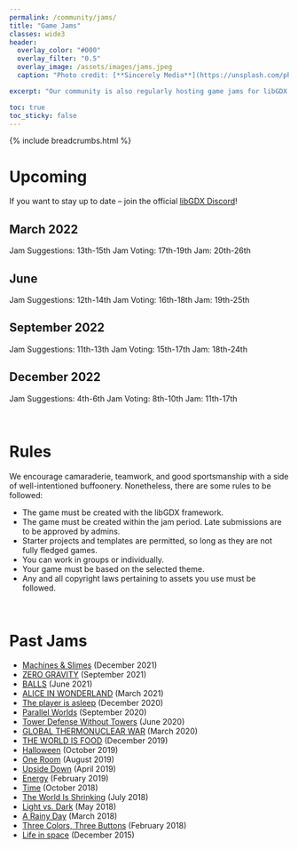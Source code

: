 ```yaml
---
permalink: /community/jams/
title: "Game Jams"
classes: wide3
header:
  overlay_color: "#000"
  overlay_filter: "0.5"
  overlay_image: /assets/images/jams.jpeg
  caption: "Photo credit: [**Sincerely Media**](https://unsplash.com/photos/v0msYhZq2RU)"

excerpt: "Our community is also regularly hosting game jams for libGDX. Here is a list of our past and upcoming jams:"

toc: true
toc_sticky: false
---
```


{% include breadcrumbs.html %}

# Upcoming
If you want to stay up to date – join the official [libGDX Discord](/community/discord/)!

## March 2022
Jam Suggestions: 13th-15th 
Jam Voting: 17th-19th 
Jam: 20th-26th 

## June
Jam Suggestions: 12th-14th 
Jam Voting: 16th-18th 
Jam: 19th-25th 

## September 2022
Jam Suggestions: 11th-13th 
Jam Voting: 15th-17th 
Jam: 18th-24th 

## December 2022
Jam Suggestions: 4th-6th 
Jam Voting: 8th-10th 
Jam: 11th-17th 

<br/>

# Rules
We encourage camaraderie, teamwork, and good sportsmanship with a side of well-intentioned buffoonery. Nonetheless, there are some rules to be followed:

- The game must be created with the libGDX framework.
- The game must be created within the jam period. Late submissions are to be approved by admins.
- Starter projects and templates are permitted, so long as they are not fully fledged games.
- You can work in groups or individually.
- Your game must be based on the selected theme.
- Any and all copyright laws pertaining to assets you use must be followed.

<br/>

# Past Jams
* [Machines & Slimes](https://itch.io/jam/libgdx-jam-19) (December 2021)
* [ZERO GRAVITY](https://itch.io/jam/libgdx-jam-18) (September 2021)
* [BALLS](https://itch.io/jam/libgdx-jam-17) (June 2021)
* [ALICE IN WONDERLAND](https://itch.io/jam/libgdx-jam-16) (March 2021)
* [The player is asleep](https://itch.io/jam/libgdx-jam-15) (December 2020)
* [Parallel Worlds](https://itch.io/jam/libgdx-jam-september-2020) (September 2020)
* [Tower Defense Without Towers](https://itch.io/jam/libgdx-jam-june-2020) (June 2020)
* [GLOBAL THERMONUCLEAR WAR](https://itch.io/jam/libgdx-jam-march-2020) (March 2020)
* [THE WORLD IS FOOD](https://itch.io/jam/libgdx-jam-december-2019) (December 2019)
* [Halloween](https://itch.io/jam/libgdx-jam-october-2019) (October 2019)
* [One Room](https://itch.io/jam/libgdx-jam-august-2019) (August 2019)
* [Upside Down](/archive/libgdxjam.com/entries1d1f.html) (April 2019)
* [Energy](/archive/libgdxjam.com/entries303d.html) (February 2019)
* [Time](/archive/libgdxjam.com/entries34de.html) (October 2018)
* [The World Is Shrinking](/archive/libgdxjam.com/entries280b.html) (July 2018)
* [Light vs. Dark](/archive/libgdxjam.com/entries8a8a.html) (May 2018)
* [A Rainy Day](/archive/libgdxjam.com/entries62c9.html) (March 2018)
* [Three Colors, Three Buttons](/archive/libgdxjam.com/entriesd8d2.html) (February 2018)
* [Life in space](https://itch.io/jam/libgdxjam) (December 2015)
